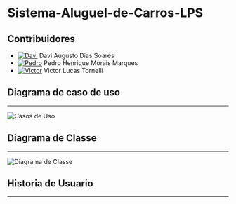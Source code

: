 # Sistema-Aluguel-de-Carros-LPS

## Contribuidores

- [![Davi](https://avatars0.githubusercontent.com/u/113954562?s=50 "Davi Augusto Dias Soares")](https://github.com/daviaugustoo) Davi Augusto Dias Soares
- [![Pedro](https://avatars.githubusercontent.com/u/65373363?s=50 "Pedro Henrique Morais Marques")](https://github.com/MoraisGordo) Pedro Henrique Morais Marques
- [![Victor](https://avatars.githubusercontent.com/u/131902065?s=50 "Victor Lucas Tornelli")](https://github.com/Viihctor) Victor Lucas Tornelli

## Diagrama de caso de uso
---------------
![Casos de Uso](https://github.com/daviaugustoo/Sistema-Aluguel-de-Carros-LPS\Documentacao\Diagrama%20de%20caso%20de%20uso\Lab2%20LPS%20Diagrama%20de%20Caso%20de%20uso.png)

## Diagrama de Classe
---------------
![Diagrama de Classe](https://github.com/daviaugustoo/Sistema-Aluguel-de-Carros-LPS\Documentacao\Diagrama%20de%20classe\Lab2%20LPS%20Diagrama%20de%20classe.png)

## Historia de Usuario
---------------
